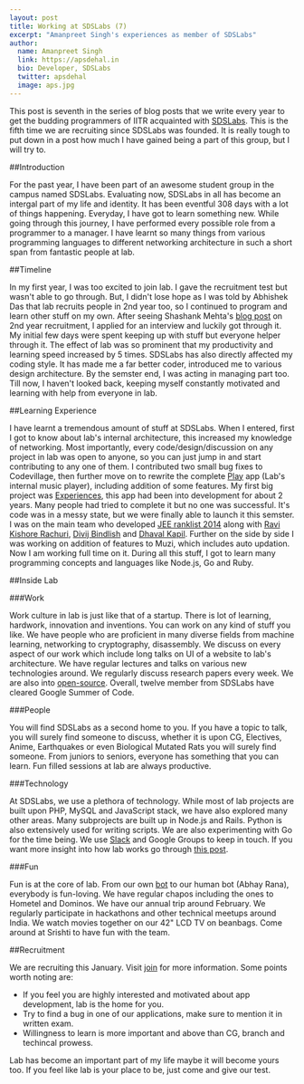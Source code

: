 ```yaml
---
layout: post
title: Working at SDSLabs (7)
excerpt: "Amanpreet Singh's experiences as member of SDSLabs"
author:
  name: Amanpreet Singh
  link: https://apsdehal.in
  bio: Developer, SDSLabs
  twitter: apsdehal
  image: aps.jpg
---
```


This post is seventh in the series of blog posts that we write every year to get the budding programmers of IITR acquainted with [SDSLabs](http://sdslabs.co). This is the fifth time we are recruiting since SDSLabs was founded. It is really tough to put down in a post how much I have gained being a part of this group, but I will try to.

##Introduction

For the past year, I have been part of an awesome student group in the campus named SDSLabs. Evaluating now, SDSLabs in all has become an intergal part of my life and identity. It has been eventful 308 days with a lot of things happening. Everyday, I have got to learn something new. While going through this journey, I have performed every possible role from a programmer to a manager. I have learnt so many things from various programming languages to different networking architecture in such a short span from fantastic people at lab.

##Timeline

In my first year, I was too excited to join lab. I gave the recruitment test but wasn't able to go through. But, I didn't lose hope as I was told by Abhishek Das that lab recruits people in 2nd year too, so I continued to program and learn other stuff on my own. After seeing Shashank Mehta's [blog post](/2014/01/how-to-join-sdslabs/) on 2nd year recruitment, I applied for an interview and luckily got through it. My initial few days were spent keeping up with stuff but everyone helper through it. The effect of lab was so prominent that my productivity and learning speed increased by 5 times. SDSLabs has also directly affected my coding style. It has made me a far better coder, introduced me to various design architecture. By the semster end, I was acting in managing part too. Till now, I haven't looked back, keeping myself constantly motivated and learning with help from everyone in lab.

##Learning Experience

I have learnt a tremendous amount of stuff at SDSLabs. When I entered, first I got to know about lab's internal architecture, this increased my knowledge of networking. Most importantly, every code/design/discussion on any project in lab was open to anyone, so you can just jump in and start contributing to any one of them. I contributed two small bug fixes to Codevillage, then further move on to rewrite the complete [Play](http://github.com/sdslabs/play) app (Lab's internal music player), including addition of some features. My first big project was [Experiences](http://experiences.sdslabs.co), this app had been into development for about 2 years. Many people had tried to complete it but no one was successful. It's code was in a messy state, but we were finally able to launch it this semster. I was on the main team who developed [JEE ranklist 2014](http://jee.sdslabs.co) along with [Ravi Kishore Rachuri](https://rkravi.com/), [Divij Bindlish](http://about.me/dvjbndlsh93) and [Dhaval Kapil](http://dhavalkapil.com). Further on the side by side I was working on addition of features to Muzi, which includes auto updation. Now I am working full time on it. During all this stuff, I got to learn many programming concepts and languages like Node.js, Go and Ruby.

##Inside Lab

###Work

Work culture in lab is just like that of a startup. There is lot of learning, hardwork, innovation and inventions. You can work on any kind of stuff you like. We have people who are proficient in many diverse fields from machine learning, networking to cryptography, disassembly. We discuss on every aspect of our work which include long talks on UI of a website to lab's architecture. We have regular lectures and talks on various new technologies around. We regularly discuss research papers every week. We are also into [open-source](http://github.com/sdslabs). Overall, twelve member from SDSLabs have cleared Google Summer of Code.

###People

You will find SDSLabs as a second home to you. If you have a topic to talk, you will surely find someone to discuss, whether it is upon CG, Electives, Anime, Earthquakes or even Biological Mutated Rats you will surely find someone. From juniors to seniors, everyone has something that you can learn. Fun filled sessions at lab are always productive.

###Technology

At SDSLabs, we use a plethora of technology. While most of lab projects are built upon PHP, MySQL and JavaScript stack, we have also explored many other areas. Many subprojects are built up in Node.js and Rails. Python is also extensively used for writing scripts. We are also experimenting with Go for the time being. We use [Slack](https://slack.com) and Google Groups to keep in touch. If you want more insight into how lab works go through [this post](/2012/12/how-does-sdslabs-work/).

###Fun

Fun is at the core of lab. From our own [bot](http://github.com/sdslabs/bot) to our human bot (Abhay Rana), everybody is fun-loving. We have regular chapos including the ones to Hometel and Dominos. We have our annual trip around February. We regularly participate in hackathons and other technical meetups around India. We watch movies together on our 42" LCD TV on beanbags. Come around at Srishti to have fun with the team.

##Recruitment

We are recruiting this January. Visit [join](http://join.sdslabs.co) for more information. Some points worth noting are:

- If you feel you are highly interested and motivated about app development, lab is the home for you.
- Try to find a bug in one of our applications, make sure to mention it in written exam.
- Willingness to learn is more important and above than CG, branch and techincal prowess.

Lab has become an important part of my life maybe it will become yours too. If you feel like lab is your place to be, just come and give our test.